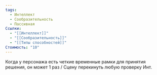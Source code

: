 ```yaml
---
tags:
  - Интеллект
  - Сообразительность
  - Пассивная
Ссылки:
  - "[[Интеллект]]"
  - "[[Сообразительность]]"
  - "[[Типы способностей]]"
Стоимость: "10"
---
```

Когда у персонажа есть четкие временные рамки для принятия решения, он может 1 раз / Сцену перекинуть любую проверку Инт.